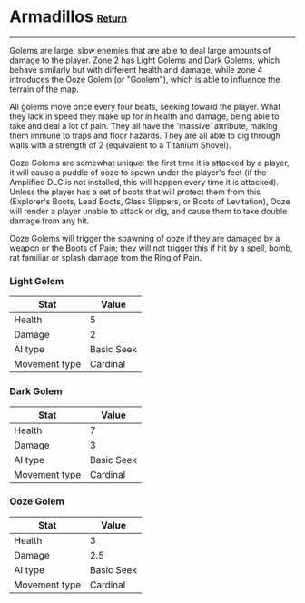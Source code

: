 # Armadillos <small><sub><sup>[Return](./)</sup></sub></small>
---
Golems are large, slow enemies that are able to deal large amounts of damage to the player. Zone 2 has Light Golems and Dark Golems, which behave similarly but with different health and damage, while zone 4 introduces the Ooze Golem (or "Goolem"), which is able to influence the terrain of the map.

All golems move once every four beats, seeking toward the player. What they lack in speed they make up for in health and damage, being able to take and deal a lot of pain. They all have the 'massive' attribute, making them immune to traps and floor hazards. They are all able to dig through walls with a strength of 2 (equivalent to a Titanium Shovel).

Ooze Golems are somewhat unique: the first time it is attacked by a player, it will cause a puddle of ooze to spawn under the player's feet (if the Amplified DLC is not installed, this will happen every time it is attacked). Unless the player has a set of boots that will protect them from this (Explorer's Boots, Lead Boots, Glass Slippers, or Boots of Levitation), Ooze will render a player unable to attack or dig, and cause them to take double damage from any hit.

Ooze Golems will trigger the spawning of ooze if they are damaged by a weapon or the Boots of Pain; they will not trigger this if hit by a spell, bomb, rat familiar or splash damage from the Ring of Pain.



### Light Golem
|Stat|Value|
|---|---|
|Health|5|
|Damage|2|
|AI type|Basic Seek|
|Movement type|Cardinal|

### Dark Golem
|Stat|Value|
|---|---|
|Health|7|
|Damage|3|
|AI type|Basic Seek|
|Movement type|Cardinal|

### Ooze Golem
|Stat|Value|
|---|---|
|Health|3|
|Damage|2.5|
|AI type|Basic Seek|
|Movement type|Cardinal|